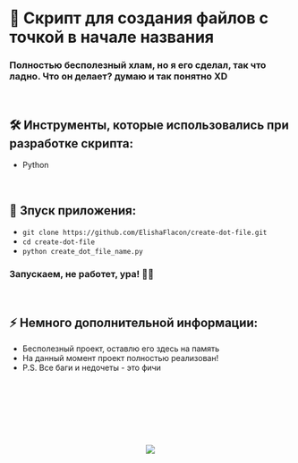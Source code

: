 <h1> 
     💩 Скрипт для создания файлов с точкой в начале названия
</h1>

<h3>
Полностью бесполезный хлам, но я его сделал, так что ладно. Что он делает? думаю и так понятно XD
</h3>



</br>



<h2>
  🛠️ Инструменты, которые использовались при разработке скрипта:
</h2>

- Python



</br>



<h2>
  🚀 Зпуск приложения:
</h2>

- `git clone https://github.com/ElishaFlacon/create-dot-file.git`
- `cd create-dot-file`
- `python create_dot_file_name.py`
<h3>
    Запускаем, не работет, ура! 🗿🚬
</h3>



</br>



<h2>
⚡ Немного дополнительной информации:
</h2>

- Бесполезный проект, оставлю его здесь на память
- На данный момент проект полностью реализован!
- P.S. Все баги и недочеты - это фичи




<br/>
<br/>
<br/>
<br/>
<br/>
<br/>



<p align="center">
  <img src="https://capsule-render.vercel.app/api?type=waving&color=d179b8&height=64&section=footer"/>
</p>
